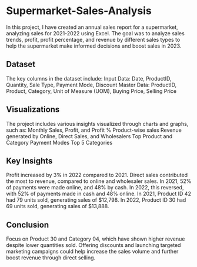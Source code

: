 # Supermarket-Sales-Analysis
In this project, I have created an annual sales report for a supermarket, analyzing sales for 2021-2022 using Excel. The goal was to analyze sales trends, profit, profit percentage, and revenue by different sales types to help the supermarket make informed decisions and boost sales in 2023.

## Dataset 
The key columns in the dataset include:
Input Data: Date, ProductID, Quantity, Sale Type, Payment Mode, Discount
Master Data: ProductID, Product, Category, Unit of Measure (UOM), Buying Price, Selling Price

## Visualizations
The project includes various insights visualized through charts and graphs, such as:
Monthly Sales, Profit, and Profit %
Product-wise sales
Revenue generated by Online, Direct Sales, and Wholesalers
Top Product and Category
Payment Modes
Top 5 Categories

## Key Insights
Profit increased by 3% in 2022 compared to 2021.
Direct sales contributed the most to revenue, compared to online and wholesaler sales.
In 2021, 52% of payments were made online, and 48% by cash. In 2022, this reversed, with 52% of payments made in cash and 48% online.
In 2021, Product ID 42 had 79 units sold, generating sales of $12,798. In 2022, Product ID 30 had 69 units sold, generating sales of $13,888.

## Conclusion
Focus on Product 30 and Category 04, which have shown higher revenue despite lower quantities sold. Offering discounts and launching targeted marketing campaigns could help increase the sales volume and further boost revenue through direct selling.









